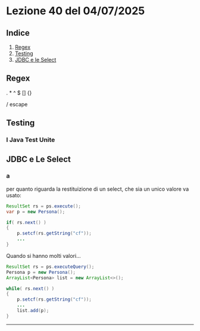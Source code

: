# Lezione 40 del 04/07/2025

## Indice

1. [Regex](#regex)
2. [Testing](#testing)
3. [JDBC e le Select](#jdbc-e-le-select)

## Regex

. \* ^ $ [] {}

/ escape

## Testing

### I Java Test Unite

## JDBC e Le Select

### a

per quanto riguarda la restituizione di un select, che sia un unico valore va usato:

```Java
ResultSet rs = ps.execute();
var p = new Persona();

if( rs.next() )
{
    p.setcf(rs.getString("cf"));
    ...
}
```

Quando si hanno molti valori...

```Java
ResultSet rs = ps.executeQuery();
Persona p = new Persona();
ArrayList<Persona> list = new ArrayList<>();

while( rs.next() )
{
    p.setcf(rs.getString("cf"));
    ...
    list.add(p);
}
```

---
